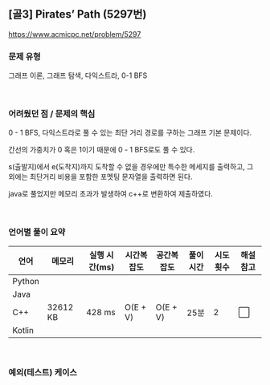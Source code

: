## [골3] Pirates’ Path (5297번)

https://www.acmicpc.net/problem/5297

### 문제 유형

그래프 이론, 그래프 탐색, 다익스트라, 0-1 BFS

<br>

### 어려웠던 점 / 문제의 핵심

0 - 1 BFS, 다익스트라로 풀 수 있는 최단 거리 경로를 구하는 그래프 기본 문제이다.

간선의 가중치가 0 혹은 1이기 때문에 0 - 1 BFS로도 풀 수 있다.

s(출발지)에서 e(도착지)까지 도착할 수 없을 경우에만 특수한 메세지를 출력하고, 그 외에는 최단거리 비용을 포함한 포멧팅 문자열을 출력하면 된다.

java로 풀었지만 메모리 초과가 발생하여 c++로 변환하여 제출하였다.

<br>

### 언어별 풀이 요약

| 언어   | 메모리   | 실행 시간(ms) | 시간복잡도 | 공간복잡도 | 풀이 시간 | 시도 횟수 | 해설 참고            |
| ------ | -------- | ------------- | ---------- | ---------- | --------- | --------- | -------------------- |
| Python |          |               |            |            |           |           |                      |
| Java   |          |               |            |            |           |           |                      |
| C++    | 32612 KB | 428 ms        | O(E + V)   | O(E + V)   | 25분      | 2         | :white_large_square: |
| Kotlin |          |               |            |            |           |           |                      |

<br>

### 예외(테스트) 케이스

```
```

